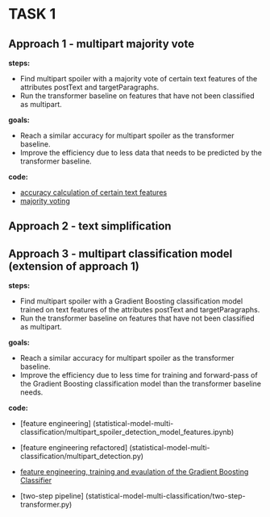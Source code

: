 # TASK 1

## Approach 1 - multipart majority vote
**steps:** 
* Find multipart spoiler with a majority vote of certain text features of the attributes postText and targetParagraphs.
* Run the transformer baseline on features that have not been classified as multipart. 

**goals:** 
* Reach a similar accuracy for multipart spoiler as the transformer baseline.
* Improve the efficiency due to less data that needs to be predicted by the transformer baseline.

**code:**
* [accuracy calculation of certain text features](statistical-model-multi-classification/baseline_calculations.ipynb)
* [majority voting](statistical-model-multi-classification/majority_vote.ipynb)

## Approach 2 - text simplification

## Approach 3 - multipart classification model (extension of approach 1)
**steps:**
* Find multipart spoiler with a Gradient Boosting classification model trained on text features of the attributes postText and targetParagraphs.
* Run the transformer baseline on features that have not been classified as multipart.

**goals:**
* Reach a similar accuracy for multipart spoiler as the transformer baseline.
* Improve the efficiency due to less time for training and forward-pass of the Gradient Boosting classification model than the transformer baseline needs.

**code:**
* [feature engineering] (statistical-model-multi-classification/multipart_spoiler_detection_model_features.ipynb)

* [feature engineering refactored] (statistical-model-multi-classification/multipart_detection.py)

* [feature engineering, training and evaulation of the Gradient Boosting Classifier](statistical-model-multi-classification/multipart_spoiler_detection_model.ipynb)
* [two-step pipeline] (statistical-model-multi-classification/two-step-transformer.py)
